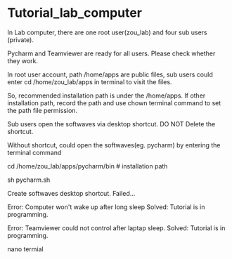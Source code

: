 # Tutorial_lab_computer

In Lab computer, there are one root user(zou_lab) and four sub users (private).

Pycharm and Teamviewer are ready for all users. Please check whether they work. 

In root user account, path /home/apps are public files, sub users could enter cd /home/zou_lab/apps in terminal to visit the files. 

So, recommended installation path is under the /home/apps. If other installation path, record the path and use chown terminal command to set the path file permission.

Sub users open the softwaves via desktop shortcut. 
DO NOT Delete the shortcut.

Without shortcut, could open the softwaves(eg. pycharm) by entering the terminal command 

cd /home/zou_lab/apps/pycharm/bin # installation path

sh pycharm.sh

Create softwaves desktop shortcut.
Failed...

Error: Computer won't wake up after long sleep
Solved: Tutorial is in programming.

Error: Teamviewer could not control after laptap sleep. 
Solved: Tutorial is in programming.

nano termial 



